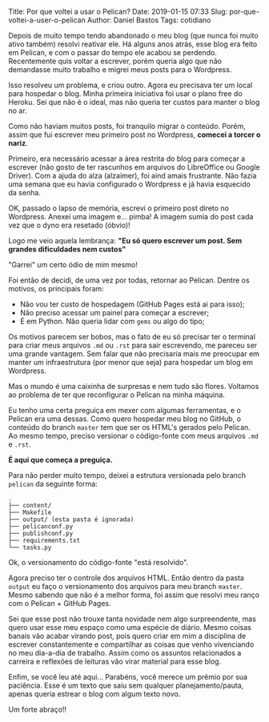 Title: Por que voltei a usar o Pelican?
Date: 2019-01-15 07:33
Slug: por-que-voltei-a-user-o-pelican
Author: Daniel Bastos
Tags: cotidiano


Depois de muito tempo tendo abandonado o meu blog (que nunca foi muito ativo também) resolvi reativar ele.
Há alguns anos atrás, esse blog era feito em Pelican, e com o passar do tempo ele acabou se perdendo. Recentemente
quis voltar a escrever, porém queria algo que não demandasse muito trabalho e migrei meus posts para o Wordpress.

Isso resolveu um problema, e criou outro. Agora eu precisava ter um local para hospedar o blog.
Minha primeira iniciativa foi usar o plano free do Heroku. Sei que não é o ideal, mas não queria ter custos
para manter o blog no ar.

Como não haviam muitos posts, foi tranquilo migrar o conteúdo. Porém, assim que fui
escrever meu primeiro post no Wordpress, **comecei a torcer o nariz**.

Primeiro, era necessário acessar a área restrita do blog para começar a escrever (não gosto de ter rascunhos
em arquivos do LibreOffice ou Google Driver). Com a ajuda do alza (alzaimer), foi aind amais frustrante.
Não fazia uma semana que eu havia configurado o Wordpress e já havia esquecido da senha.

OK, passado o lapso de memória, escrevi o primeiro post direto no Wordpress. Anexei uma imagem e... pimba!
A imagem sumia do post cada vez que o dyno era resetado (óbvio)!

Logo me veio aquela lembrança: **"Eu só quero escrever um post. Sem grandes dificuldades nem custos"**

"Garrei" um certo ódio de mim mesmo!

Foi então de decidi, de uma vez por todas, retornar ao Pelican. Dentre os motivos, os principais foram:

* Não vou ter custo de hospedagem (GitHub Pages está ai para isso);
* Não preciso acessar um painel para começar a escrever;
* É em Python. Não queria lidar com `gems` ou algo do tipo;

Os motivos parecem ser bobos, mas o fato de eu só precisar ter o terminal para criar meus arquivos `.md` ou
`.rst` para sair escrevendo, me pareceu ser uma grande vantagem. Sem falar que não precisaria mais me preocupar
em manter um infraestrutura (por menor que seja) para hospedar um blog em Wordpress.

Mas o mundo é uma caixinha de surpresas e nem tudo são flores. Voltamos ao problema de ter que reconfigurar
o Pelican na minha máquina.

Eu tenho uma certa preguiça em mexer com algumas ferramentas, e o Pelican era uma dessas. Como quero hospedar
meu blog no GitHub, o conteúdo do branch `master` tem que ser os HTML's gerados pelo Pelican. Ao mesmo tempo,
preciso versionar o código-fonte com meus arquivos `.md` e `.rst`.

**É aqui que começa a preguiça.**

Para não perder muito tempo, deixei a estrutura versionada pelo branch `pelican` da seguinte forma:

```
.
├── content/
├── Makefile
├── output/ (esta pasta é ignorada)
├── pelicanconf.py
├── publishconf.py
├── requirements.txt
└── tasks.py
```

Ok, o versionamento do código-fonte "está resolvido".

Agora preciso ter o controle dos arquivos HTML. Então dentro da pasta `output` eu faço o
versionamento dos arquivos para meu branch `master`. Mesmo sabendo que não é a melhor forma, foi assim que
resolvi meu ranço com o Pelican + GitHub Pages.


Sei que esse post não trouxe tanta novidade nem algo surpreendente, mas quero usar esse meu espaço como uma espécie
de diário. Mesmo coisas banais vão acabar virando post, pois quero criar em mim a disciplina de escrever constantemente
e compartilhar as coisas que venho vivenciando no meu dia-a-dia de trabalho. Assim como os assuntos relacionados
a carreira e reflexões de leituras vão virar material para esse blog.

Enfim, se você leu até aqui... Parabéns, você merece um prêmio por sua paciência.
Esse é um texto que saiu sem qualquer planejamento/pauta, apenas queria estrear o blog com algum texto novo.


Um forte abraço!!
